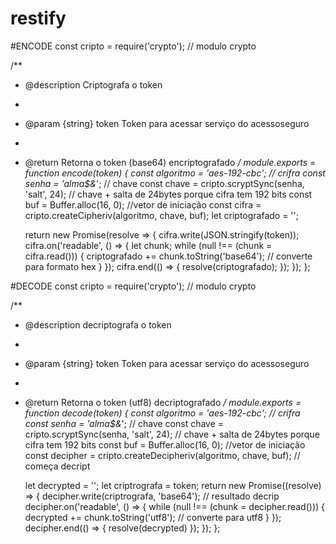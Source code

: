 # restify

#ENCODE
const cripto = require('crypto'); // modulo crypto

/**
 * @description Criptografa o token
 * 
 * @param {string} token Token para acessar serviço do acessoseguro
 * 
 * @return Retorna o token (base64) encriptografado
 */
module.exports = function encode(token) {
    const algoritmo = 'aes-192-cbc'; // crifra 
    const senha = 'alma$&*'; // chave
    const chave = cripto.scryptSync(senha, 'salt', 24); // chave + salta de 24bytes porque cifra tem 192 bits
    const buf = Buffer.alloc(16, 0); //vetor de iniciação
    const cifra = cripto.createCipheriv(algoritmo, chave, buf);
    let criptografado = '';

    return new Promise(resolve => {
        cifra.write(JSON.stringify(token));
        cifra.on('readable', () => {
            let chunk;
            while (null !== (chunk = cifra.read())) {
                criptografado += chunk.toString('base64'); // converte para formato hex
            }
        });
        cifra.end(() => {
            resolve(criptografado);
        });
    });
};

#DECODE
const cripto = require('crypto'); // modulo crypto

/**
 * @description decriptografa o token
 * 
 * @param {string} token Token para acessar serviço do acessoseguro
 * 
 * @return Retorna o token (utf8) decriptografado
 */
module.exports = function decode(token) {
    const algoritmo = 'aes-192-cbc'; // crifra 
    const senha = 'alma$&*'; // chave
    const chave = cripto.scryptSync(senha, 'salt', 24); // chave + salta de 24bytes porque cifra tem 192 bits
    const buf = Buffer.alloc(16, 0); //vetor de iniciação
    const decipher = cripto.createDecipheriv(algoritmo, chave, buf); // começa decript

    let decrypted = '';
    let criptrografa = token;
    return new Promise((resolve) => {
        decipher.write(criptrografa, 'base64'); // resultado decrip
        decipher.on('readable', () => {
            while (null !== (chunk = decipher.read())) {
                decrypted += chunk.toString('utf8'); // converte para utf8
            }
        });
        decipher.end(() => {
            resolve(decrypted)
        });
    });
};
